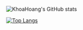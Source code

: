 ![KhoaHoang's GitHub stats](https://github-readme-stats.vercel.app/api?username=ehoang0106&show_icons=true&theme=ambient_gradient)

[![Top Langs](https://github-readme-stats.vercel.app/api/top-langs/?username=ehoang0106&theme=ambient_gradient&layout=donut)](https://github.com/ehoang0106)

